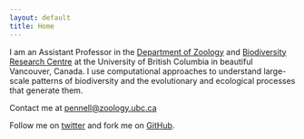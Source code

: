 ```yaml
---
layout: default
title: Home
---
```


I am an Assistant Professor in the
[Department of Zoology](http://www.zoology.ubc.ca/) and [Biodiversity
Research Centre](http://www.biodiversity.ubc.ca) at the University of
British Columbia in beautiful Vancouver, Canada. I use computational approaches to understand large-scale patterns of biodiversity and the evolutionary and ecological processes that generate them.

Contact me at pennell@zoology.ubc.ca

Follow me on [twitter](https://twitter.com/mwpennell) and fork me on [GitHub](https://github.com/mwpennell).
